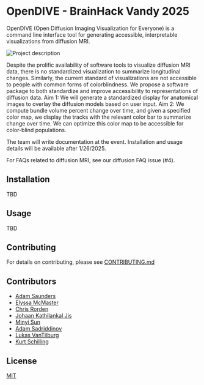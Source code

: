 # OpenDIVE - BrainHack Vandy 2025
OpenDIVE (Open Diffusion Imaging Visualization for Everyone) is a command line interface tool for generating accessible, interpretable visualizations from diffusion MRI.

![Project description](https://github.com/MASILab/open_dive/blob/main/info_img.jpg)

Despite the prolific availability of software tools to visualize diffusion MRI data, there is no standardized visualization to summarize longitudinal changes. Similarly, the current standard of visualizations are not accessible to people with common forms of colorblindness. We propose a software package to both standardize and improve accessibility to representations of diffusion data. Aim 1: We will generate a standardized display for anatomical images to overlay the diffusion models based on user input. Aim 2: We compute bundle volume percent change over time, and given a specified color map, we display the tracks with the relevant color bar to summarize change over time. We can optimize this color map to be accessible for color-blind populations. 

The team will write documentation at the event. Installation and usage details will be available after 1/26/2025.

For FAQs related to diffusion MRI, see our diffusion FAQ issue (#4).

## Installation

TBD

## Usage

TBD

## Contributing

For details on contributing, please see [CONTRIBUTING.md](CONTRIBUTING.md)

## Contributors
- [Adam Saunders](https://github.com/saundersresearch)
- [Elyssa McMaster](https://github.com/ElyssaMcMaster)
- [Chris Rorden](https://github.com/neurolabusc/neurolabusc)
- [Johaan Kathilankal Jis](https://github.com/johaankjis)
- [Minyi Sun](https://github.com/Orekiwlg)
- [Adam Sadriddinov](https://github.com/mukhsadr)
- [Lukas VanTilburg](https://github.com/beeper-weepers)
- [Kurt Schilling](https://github.com/schillkg)

## License

[MIT](https://choosealicense.com/licenses/mit/)
